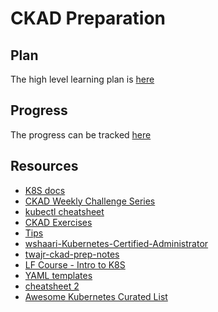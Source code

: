 # CKAD Preparation

## Plan
The high level learning plan is [here](https://github.com/rohitsardesai50/ckad-prep/blob/master/plan.md)

## Progress
The progress can be tracked [here](https://github.com/rohitsardesai50/ckad-prep/blob/master/progress.md)

## Resources
- [K8S docs](https://kubernetes.io/docs)
- [CKAD Weekly Challenge Series](https://codeburst.io/kubernetes-ckad-weekly-challenges-overview-and-tips-7282b36a2681)
- [kubectl cheatsheet](https://kubernetes.io/docs/reference/kubectl/cheatsheet/)
- [CKAD Exercises](https://github.com/dgkanatsios/CKAD-exercises)
- [Tips](https://medium.com/chotot/tips-tricks-to-pass-certified-kubernetes-application-developer-ckad-exam-67c9e1b32e6e)
- [wshaari-Kubernetes-Certified-Administrator](https://github.com/walidshaari/Kubernetes-Certified-Administrator/blob/master/README-ckad.md)
- [twajr-ckad-prep-notes](https://github.com/twajr/ckad-prep-notes/blob/master/README.md)
- [LF Course - Intro to K8S](https://courses.edx.org/courses/course-v1:LinuxFoundationX+LFS158x+1T2018/course/)
- [YAML templates](https://github.com/dennyzhang/kubernetes-yaml-templates)
- [cheatsheet 2](https://cheatsheet.dennyzhang.com/cheatsheet-kubernetes-A4)
- [Awesome Kubernetes Curated List](https://github.com/ramitsurana/awesome-kubernetes)
